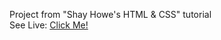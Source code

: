 Project from "Shay Howe's HTML & CSS" tutorial
<br>
See Live: <a href="https://style-conf.netlify.app/">Click Me!</a>

